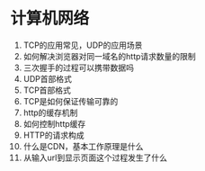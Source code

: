 # 计算机网络
1. TCP的应用常见，UDP的应用场景
2. 如何解决浏览器对同一域名的http请求数量的限制
3. 三次握手的过程可以携带数据吗
4. UDP首部格式
5. TCP首部格式
6. TCP是如何保证传输可靠的
7. http的缓存机制
8.  如何控制http缓存
9.  HTTP的请求构成
10. 什么是CDN，基本工作原理是什么
11. 从输入url到显示页面这个过程发生了什么
